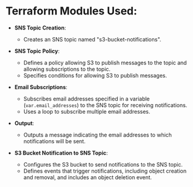 # Terraform Modules Used:

- **SNS Topic Creation**:
  - Creates an SNS topic named "s3-bucket-notifications".

- **SNS Topic Policy**:
  - Defines a policy allowing S3 to publish messages to the topic and allowing subscriptions to the topic.
  - Specifies conditions for allowing S3 to publish messages.

- **Email Subscriptions**:
  - Subscribes email addresses specified in a variable (`var.email_addresses`) to the SNS topic for receiving notifications.
  - Uses a loop to subscribe multiple email addresses.

- **Output**:
  - Outputs a message indicating the email addresses to which notifications will be sent.

- **S3 Bucket Notification to SNS Topic**:
  - Configures the S3 bucket to send notifications to the SNS topic.
  - Defines events that trigger notifications, including object creation and removal, and includes an object deletion event.

